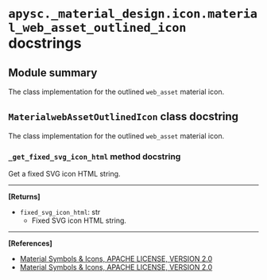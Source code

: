 # `apysc._material_design.icon.material_web_asset_outlined_icon` docstrings

## Module summary

The class implementation for the outlined `web_asset` material icon.

## `MaterialwebAssetOutlinedIcon` class docstring

The class implementation for the outlined `web_asset` material icon.

### `_get_fixed_svg_icon_html` method docstring

Get a fixed SVG icon HTML string.<hr>

**[Returns]**

- `fixed_svg_icon_html`: str
  - Fixed SVG icon HTML string.

<hr>

**[References]**

- [Material Symbols & Icons, APACHE LICENSE, VERSION 2.0](https://fonts.google.com/icons?icon.size=24&icon.color=%23e8eaed)
- [Material Symbols & Icons, APACHE LICENSE, VERSION 2.0](https://www.apache.org/licenses/LICENSE-2.0.html)